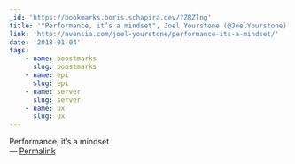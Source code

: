 ```yaml
---
_id: 'https://bookmarks.boris.schapira.dev/?ZRZlng'
title: '"Performance, it’s a mindset", Joel Yourstone (@JoelYourstone)'
link: 'http://avensia.com/joel-yourstone/performance-its-a-mindset/'
date: '2018-01-04'
tags:
    - name: boostmarks
      slug: boostmarks
    - name: epi
      slug: epi
    - name: server
      slug: server
    - name: ux
      slug: ux
---
```


Performance, it’s a mindset <br>&#8212;
<a href="https://bookmarks.boris.schapira.dev/?ZRZlng" title="Permalink">Permalink</a>
